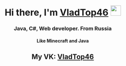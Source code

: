 <h1 align="center">Hi there, I'm <a href="https://github.com/VladTop46" target="_blank">VladTop46</a> 
<img src="https://github.com/blackcater/blackcater/raw/main/images/Hi.gif" height="32"/></h1>
<h3 align="center">Java, C#, Web developer. From Russia</h3>
<h4 align="center">Like Minecraft and Java</div>
<h2 align="center">My VK: <a href="https://vk.com/vladtop46">VladTop46</a>
